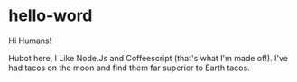 # hello-word

Hi Humans!

Hubot here, I Like Node.Js and Coffeescript (that's what I'm made of!).
I've had tacos on the moon and find them far superior to Earth tacos.
